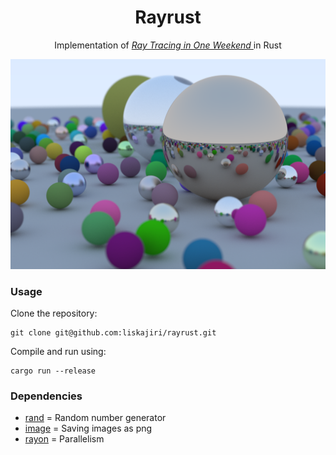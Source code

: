 <div align="center">
  <h1> Rayrust </h1>

  <p>
    Implementation of
<a href="https://raytracing.github.io/books/RayTracingInOneWeekend.html">
    <cite>Ray Tracing in One Weekend</cite>
</a>
    in Rust
  <p>
</div>

![Final Scene](images/final_image.png)

### Usage

Clone the repository:

```
git clone git@github.com:liskajiri/rayrust.git
```

Compile and run using:

```
cargo run --release
```

### Dependencies

- [rand](https://docs.rs/rand/latest/rand/) = Random number generator
- [image](https://docs.rs/image/latest/image/) = Saving images as png
- [rayon](https://docs.rs/rayon/latest/rayon/) = Parallelism
